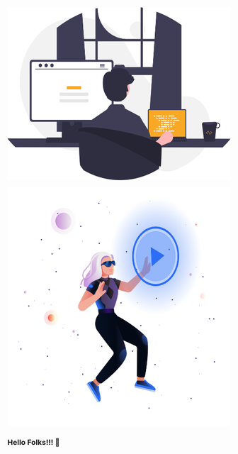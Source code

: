 
<!-- <img height="180em" src="https://github-readme-stats.vercel.app/api?username=njnithin&show_icons=true&hide_border=true&&count_private=true&include_all_commits=true" /> -->

<img height="390em" src="img/programming.svg" />

![Flying](./img/log-in-girl.svg)
### Hello Folks!!! 👋
<!--
**njnithin/njnithin** is a ✨ _special_ ✨ repository because its `README.md` (this file) appears on your GitHub profile.

Here are some ideas to get you started:

- 🔭 I’m currently working on ...
- 🌱 I’m currently learning ...
- 👯 I’m looking to collaborate on ...
- 🤔 I’m looking for help with ...
- 💬 Ask me about ...
- 📫 How to reach me: ...
- 😄 Pronouns: ...
- ⚡ Fun fact: ...
-->
